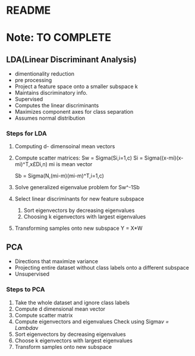 # README

# Note: TO COMPLETE

## LDA(Linear Discriminant Analysis)
- dimentionality reduction
- pre processing
- Project a feature space onto a smaller subspace k 
- Maintains discriminatory info.
- Supervised
- Computes the linear discriminants
- Maximizes component axes for class separation
- Assumes normal distribution

### Steps for LDA

1) Computing d- dimensoinal mean vectors
2) Compute scatter matrices: Sw = Sigma(Si,i=1,c)
	Si = Sigma((x-mi)(x-mi)^T,x£Di,n)
	mi is mean vector

	Sb = Sigma(N,(mi-m)(mi-m)^T,i=1,c)
3) Solve generalized eigenvalue problem for Sw^-1Sb
4) Select linear discriminants for new feature subspace
	1) Sort eigenvectors by decreasing eigenvalues
	2) Choosing k eigenvectors with largest eigenvalues
5) Transforming samples onto new subspace
	Y = X*W


## PCA
- Directions that maximize variance 
- Projecting entire dataset without class labels onto a different subspace
- Unsupervised

### Steps to PCA
1) Take the whole dataset and ignore class labels
2) Compute d dimensional mean vector
3) Compute scatter matrix
4) Compute eigenvectors and eigenvalues
	Check using Sigma*v = Lambda*v
5) Sort eigenvectors by decreasing eigenvalues
6) Choose k eigenvectors with largest eigenvalues
7) Transform samples onto new subspace

